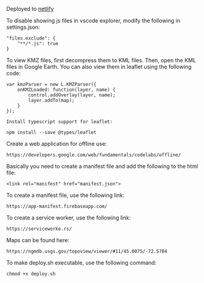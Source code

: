 Deployed to [netlify](https://main--timely-tiramisu-ce5f14.netlify.app/kmz_viewer/deploy/index.html)


To disable showing js files in vscode explorer, modify the following in settings.json:
```
"files.exclude": {
    "**/*.js": true
}
```

To view KMZ files, first decompress them to KML files. Then, open the KML files in Google Earth.  You can also view them in leaflet using the following code:
```
var kmzParser = new L.KMZParser({
    onKMZLoaded: function(layer, name) {
        control.addOverlay(layer, name);
        layer.addTo(map);
    }
});

Install typescript support for leaflet:

npm install --save @types/leaflet

```

Create a web application for offline use:
```
https://developers.google.com/web/fundamentals/codelabs/offline/
```

Basically you need to create a manifest file and add the following to the html file:
```
<link rel="manifest" href="manifest.json">
```

To create a manifest file, use the following link:
```
https://app-manifest.firebaseapp.com/
```

To create a service worker, use the following link:
```
https://serviceworke.rs/
```

Maps can be found here:

```
https://ngmdb.usgs.gov/topoview/viewer/#11/45.0075/-72.5784
```

To make deploy.sh executable, use the following command:
```
chmod +x deploy.sh
```